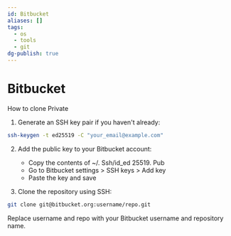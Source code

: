 ```yaml
---
id: Bitbucket
aliases: []
tags:
  - os
  - tools
  - git
dg-publish: true
---
```

# Bitbucket 
How to clone Private

1. Generate an SSH key pair if you haven't already:

```bash
ssh-keygen -t ed25519 -C "your_email@example.com"

```

2. Add the public key to your Bitbucket account:
   - Copy the contents of ~/. Ssh/id_ed 25519. Pub
   - Go to Bitbucket settings > SSH keys > Add key
   - Paste the key and save

3. Clone the repository using SSH:

```bash
git clone git@bitbucket.org:username/repo.git

```

Replace username and repo with your Bitbucket username and repository name.

